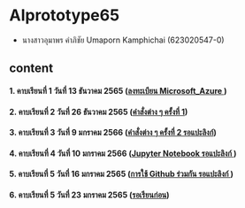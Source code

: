 
# AIprototype65

* นางสาวอุมาพร คำภิชัย Umaporn Kamphichai (623020547-0)   


## content


#### 1. คาบเรียนที่ 1 วันที่ 13 ธันวาคม 2565 ([ลงทะเบียน Microsoft_Azure ](https://github.com/Umaporn19/AIprototype65/blob/main/Lecture%20%E0%B8%A7%E0%B8%B1%E0%B8%99%E0%B8%97%E0%B8%B5%E0%B9%88%2013%20%E0%B8%98%E0%B8%B1%E0%B8%99%E0%B8%A7%E0%B8%B2%E0%B8%84%E0%B8%A1%202565.pdf))

#### 2. คาบเรียนที่ 2 วันที่ 26 ธันวาคม 2565 ([คำสั่งต่าง ๆ ครั้งที่ 1](https://github.com/Umaporn19/AIprototype65/blob/main/Lecture%20%E0%B8%A7%E0%B8%B1%E0%B8%99%E0%B8%97%E0%B8%B5%E0%B9%88%2026%20%E0%B8%98%E0%B8%B1%E0%B8%99%E0%B8%A7%E0%B8%B2%E0%B8%84%E0%B8%A1%202565.pdf))

#### 3. คาบเรียนที่ 3 วันที่ 9 มกราคม 2566 ([คำสั่งต่าง ๆ ครั้งที่ 2 รอแปะลิงก์](รอแปะลิงก์))

#### 4. คาบเรียนที่ 4 วันที่ 10 มกราคม 2566 ([Jupyter Notebook รอแปะลิงก์ ](แปะลิงก์))

#### 5. คาบเรียนที่ 5 วันที่ 16 มกราคม 2565 ([การใช้ Github ร่วมกัน รอแปะลิงก์ ](แปะลิงก์))

#### 6. คาบเรียนที่ 5 วันที่ 23 มกราคม 2565 ([รอเรียนก่อน](แปะลิงก์))
